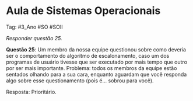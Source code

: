 # Aula de Sistemas Operacionais

Tag: #3_Ano #SO #SOII 

*Responder questão 25.*

**Questão 25**: Um membro da nossa equipe questionou sobre como deveria ser o comportamento do algoritmo de escalonamento, caso um dos programas de usuário tivesse que ser executado por mais tempo que outro por ser mais importante. Problema: todos os membros da equipe estão sentados olhando para a sua cara, enquanto aguardam que você responda algo sobre esse questionamento (pois é... sobrou para você).

Resposta: Prioritário.